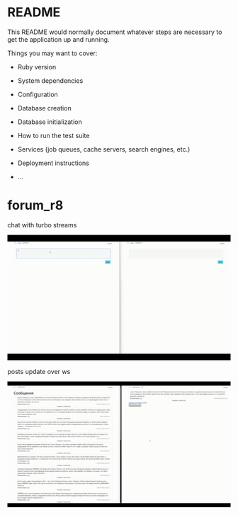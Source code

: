 # README

This README would normally document whatever steps are necessary to get the
application up and running.

Things you may want to cover:

* Ruby version

* System dependencies

* Configuration

* Database creation

* Database initialization

* How to run the test suite

* Services (job queues, cache servers, search engines, etc.)

* Deployment instructions

* ...
# forum_r8

chat with turbo streams

![Local GIF](./images/chat.gif)

posts update over ws

![Local GIF](./images/posts.gif)
